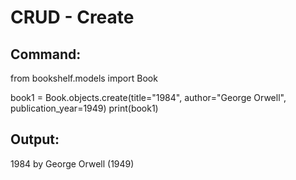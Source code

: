 # CRUD - Create

## Command:
from bookshelf.models import Book

book1 = Book.objects.create(title="1984", author="George Orwell", publication_year=1949)
print(book1)

## Output:
1984 by George Orwell (1949)
